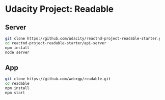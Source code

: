 # Udacity Project: Readable 

## Server

```sh
git clone https://github.com/udacity/reactnd-project-readable-starter.git
cd reactnd-project-readable-starter/api-server
npm install
node server
```

## App
```sh
git clone https://github.com/webrgp/readable.git
cd readable
npm install
npm start
```
